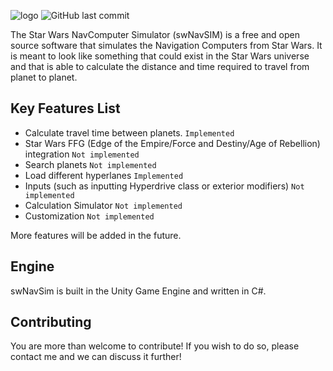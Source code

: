 ![logo](https://i.imgur.com/DcmRqjk.png)
![GitHub last commit](https://img.shields.io/github/last-commit/HolyAcorn/Star-Wars-NavComputer-Simulator)

The Star Wars NavComputer Simulator (swNavSIM) is a free and open source software that simulates the Navigation Computers from Star Wars. It is meant to look like something that could exist in the Star Wars universe and that is able to calculate the distance and time required to travel from planet to planet.

## Key Features List

- Calculate travel time between planets. `Implemented`
- Star Wars FFG (Edge of the Empire/Force and Destiny/Age of Rebellion) integration `Not implemented`
- Search planets `Not implemented`
- Load different hyperlanes `Implemented`
- Inputs (such as inputting Hyperdrive class or exterior modifiers) `Not implemented`
- Calculation Simulator `Not implemented`
- Customization `Not implemented`

More features will be added in the future.


## Engine
swNavSim is built in the Unity Game Engine and written in C#.

## Contributing
You are more than welcome to contribute! If you wish to do so, please contact me and we can discuss it further!

[//]: # (These are reference links used in the body of this note and get stripped out when the markdown processor does its job. There is no need to format nicely because it shouldn't be seen. Thanks SO - http://stackoverflow.com/questions/4823468/store-comments-in-markdown-syntax)

   [dill]: <https://github.com/joemccann/dillinger>
   [git-repo-url]: <https://github.com/joemccann/dillinger.git>
   [john gruber]: <http://daringfireball.net>
   [df1]: <http://daringfireball.net/projects/markdown/>
   [markdown-it]: <https://github.com/markdown-it/markdown-it>
   [Ace Editor]: <http://ace.ajax.org>
   [node.js]: <http://nodejs.org>
   [Twitter Bootstrap]: <http://twitter.github.com/bootstrap/>
   [jQuery]: <http://jquery.com>
   [@tjholowaychuk]: <http://twitter.com/tjholowaychuk>
   [express]: <http://expressjs.com>
   [AngularJS]: <http://angularjs.org>
   [Gulp]: <http://gulpjs.com>

   [PlDb]: <https://github.com/joemccann/dillinger/tree/master/plugins/dropbox/README.md>
   [PlGh]: <https://github.com/joemccann/dillinger/tree/master/plugins/github/README.md>
   [PlGd]: <https://github.com/joemccann/dillinger/tree/master/plugins/googledrive/README.md>
   [PlOd]: <https://github.com/joemccann/dillinger/tree/master/plugins/onedrive/README.md>
   [PlMe]: <https://github.com/joemccann/dillinger/tree/master/plugins/medium/README.md>
   [PlGa]: <https://github.com/RahulHP/dillinger/blob/master/plugins/googleanalytics/README.md>
